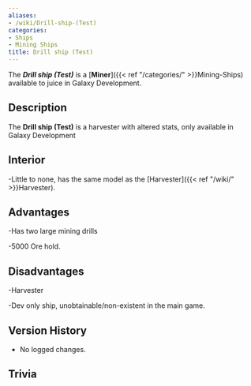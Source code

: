 ```yaml
---
aliases:
- /wiki/Drill-ship-(Test)
categories:
- Ships
- Mining Ships
title: Drill ship (Test)
---
```


The **_Drill ship (Test)_** is a [**Miner**]({{< ref "/categories/" >}}Mining-Ships) available to juice in Galaxy Development. 

## Description

The **Drill ship (Test)** is a harvester with altered stats, only available in Galaxy Development

## Interior

-Little to none, has the same model as the [Harvester]({{< ref "/wiki/" >}}Harvester).

## Advantages

-Has two large mining drills

-5000 Ore hold.

## Disadvantages

-Harvester

-Dev only ship, unobtainable/non-existent in the main game.

## Version History 

- No logged changes.

## Trivia